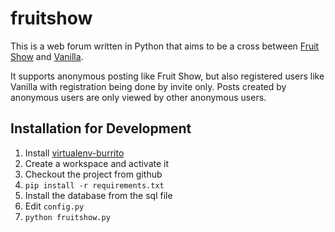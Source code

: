 fruitshow
=========

This is a web forum written in Python that aims to be a cross between [Fruit Show](http://sourceforge.net/projects/fruitshow/) and [Vanilla](http://vanillaforums.org/).

It supports anonymous posting like Fruit Show, but also registered users like Vanilla with registration being done by invite only. Posts created by anonymous users are only viewed by 
other anonymous users.

Installation for Development
------------
1. Install [virtualenv-burrito](https://github.com/brainsik/virtualenv-burrito)
2. Create a workspace and activate it
3. Checkout the project from github
4. `pip install -r requirements.txt`
5. Install the database from the sql file
6. Edit `config.py` 
7. `python fruitshow.py`
